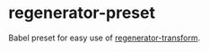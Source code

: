 # regenerator-preset

Babel preset for easy use of [regenerator-transform](https://github.com/facebook/regenerator/tree/master/packages/regenerator-transform).
